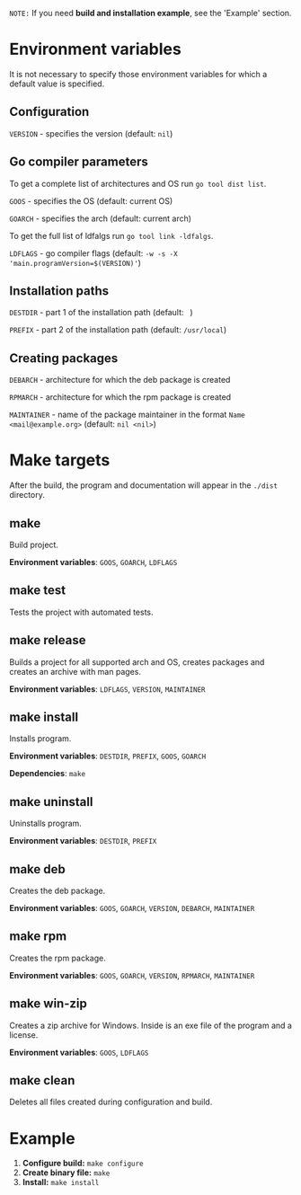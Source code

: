 `NOTE:` If you need **build and installation example**, see the 'Example' section.

# Environment variables
It is not necessary to specify those environment variables for which a default value is specified.

## Configuration
`VERSION` - specifies the version (default: `nil`)

## Go compiler parameters
To get a complete list of architectures and OS run `go tool dist list`.

`GOOS` - specifies the OS (default: current OS)

`GOARCH` - specifies the arch (default: current arch)

To get the full list of ldfalgs run `go tool link -ldfalgs`.

`LDFLAGS` - go compiler flags (default: `-w -s -X 'main.programVersion=$(VERSION)'`)

## Installation paths
`DESTDIR` - part 1 of the installation path (default: ` `)

`PREFIX` - part 2 of the installation path (default: `/usr/local`)

## Creating packages
`DEBARCH` - architecture for which the deb package is created

`RPMARCH` - architecture for which the rpm package is created

`MAINTAINER` - name of the package maintainer in the format `Name <mail@example.org>` (default: `nil <nil>`)


# Make targets
After the build, the program and documentation will appear in the `./dist` directory.

## make
Build project.

**Environment variables**: `GOOS`, `GOARCH`, `LDFLAGS`

## make test
Tests the project with automated tests.

## make release
Builds a project for all supported arch and OS, creates packages and creates an archive with man pages.

**Environment variables**: `LDFLAGS`, `VERSION`, `MAINTAINER`

## make install
Installs program.

**Environment variables**: `DESTDIR`, `PREFIX`, `GOOS`, `GOARCH`

**Dependencies**: `make`

## make uninstall
Uninstalls program.

**Environment variables**: `DESTDIR`, `PREFIX`

## make deb
Creates the deb package.

**Environment variables**: `GOOS`, `GOARCH`, `VERSION`, `DEBARCH`, `MAINTAINER`

## make rpm
Creates the rpm package.

**Environment variables**: `GOOS`, `GOARCH`, `VERSION`, `RPMARCH`, `MAINTAINER`

## make win-zip
Creates a zip archive for Windows. Inside is an exe file of the program and a license.

**Environment variables**: `GOOS`, `LDFLAGS`

## make clean
Deletes all files created during configuration and build.

# Example
1. **Configure build:** `make configure`
2. **Create binary file:** `make`
3. **Install:** `make install`
